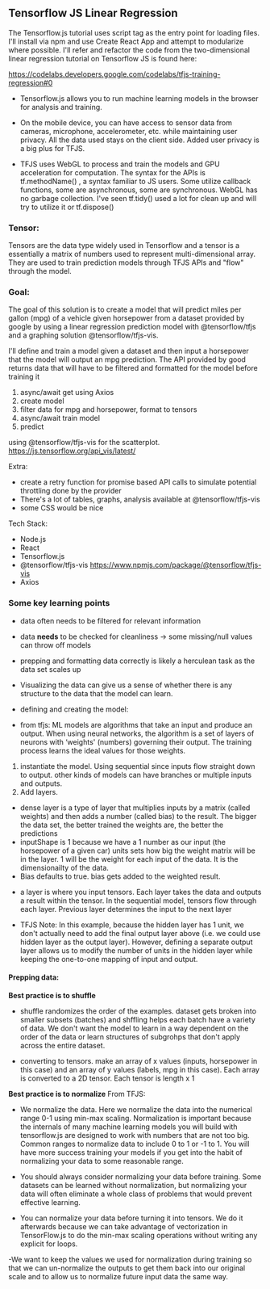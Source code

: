 ## Tensorflow JS Linear Regression

The Tensorflow.js tutorial uses script tag as the entry point for loading files. I'll install via npm and use Create React App and attempt to modularize where possible.
I'll refer and refactor the code from the two-dimensional linear regression tutorial on Tensorflow JS is found here:

https://codelabs.developers.google.com/codelabs/tfjs-training-regression#0

- Tensorflow.js allows you to run machine learning models in the browser for analysis and training.
- On the mobile device, you can have access to sensor data from cameras, microphone, accelerometer, etc. while maintaining user privacy. All the data used stays on the client side. Added user privacy is a big plus for TFJS.

- TFJS uses WebGL to process and train the models and GPU acceleration for computation. The syntax for the APIs is tf.methodName() , a syntax familiar to JS users. Some utilize callback functions, some are asynchronous, some are synchronous. WebGL has no garbage collection. I've seen tf.tidy() used a lot for clean up and will try to utilize it or tf.dispose()

### Tensor:

Tensors are the data type widely used in Tensorflow and a tensor is a essentially a matrix of numbers used to represent multi-dimensional array. They are used to train prediction models through TFJS APIs and "flow" through the model.

### Goal:

The goal of this solution is to create a model that will predict miles per gallon (mpg) of a vehicle given horsepower from a dataset provided by google by using a linear regression prediction model with @tensorflow/tfjs and a graphing solution @tensorflow/tfjs-vis.

I'll define and train a model given a dataset and then input a horsepower that the model will output an mpg prediction. The API provided by good returns data that will have to be filtered and formatted for the model before training it

1. async/await get using Axios
2. create model
3. filter data for mpg and horsepower, format to tensors
4. async/await train model
5. predict

using @tensorflow/tfjs-vis for the scatterplot.
https://js.tensorflow.org/api_vis/latest/

Extra:

- create a retry function for promise based API calls to simulate potential throttling done by the provider
- There's a lot of tables, graphs, analysis available at @tensorflow/tfjs-vis
- some CSS would be nice

Tech Stack:

- Node.js
- React
- Tensorflow.js
- @tensorflow/tfjs-vis https://www.npmjs.com/package/@tensorflow/tfjs-vis
- Axios

### Some key learning points

- data often needs to be filtered for relevant information
- data **needs** to be checked for cleanliness -> some missing/null values can throw off models
- prepping and formatting data correctly is likely a herculean task as the data set scales up

- Visualizing the data can give us a sense of whether there is any structure to the data that the model can learn.

- defining and creating the model:
- from tfjs: ML models are algorithms that take an input and produce an output. When using neural networks, the algorithm is a set of layers of neurons with ‘weights' (numbers) governing their output. The training process learns the ideal values for those weights.

1. instantiate the model. Using sequential since inputs flow straight down to output. other kinds of models can have branches or multiple inputs and outputs.
2. Add layers.

- dense layer is a type of layer that multiplies inputs by a matrix (called weights) and then adds a number (called bias) to the result. The bigger the data set, the better trained the weights are, the better the predictions
- inputShape is 1 because we have a 1 number as our input (the horsepower of a given car) units sets how big the weight matrix will be in the layer. 1 will be the weight for each input of the data. It is the dimensionailty of the data.
- Bias defaults to true. bias gets added to the weighted result.

* a layer is where you input tensors. Each layer takes the data and outputs a result within the tensor. In the sequential model, tensors flow through each layer. Previous layer determines the input to the next layer

* TFJS Note: In this example, because the hidden layer has 1 unit, we don't actually need to add the final output layer above (i.e. we could use hidden layer as the output layer). However, defining a separate output layer allows us to modify the number of units in the hidden layer while keeping the one-to-one mapping of input and output.

#### Prepping data:

**Best practice is to shuffle**

- shuffle randomizes the order of the examples. dataset gets broken into smaller subsets (batches) and shffling helps each batch have a variety of data. We don't want the model to learn in a way dependent on the order of the data or learn structures of subgrohps that don't apply across the entire dataset.

- converting to tensors. make an array of x values (inputs, horsepower in this case) and an array of y values (labels, mpg in this case). Each array is converted to a 2D tensor. Each tensor is length x 1

**Best practice is to normalize**
From TFJS:

- We normalize the data. Here we normalize the data into the numerical range 0-1 using min-max scaling. Normalization is important because the internals of many machine learning models you will build with tensorflow.js are designed to work with numbers that are not too big. Common ranges to normalize data to include 0 to 1 or -1 to 1. You will have more success training your models if you get into the habit of normalizing your data to some reasonable range.

- You should always consider normalizing your data before training. Some datasets can be learned without normalization, but normalizing your data will often eliminate a whole class of problems that would prevent effective learning.

- You can normalize your data before turning it into tensors. We do it afterwards because we can take advantage of vectorization in TensorFlow.js to do the min-max scaling operations without writing any explicit for loops.

-We want to keep the values we used for normalization during training so that we can un-normalize the outputs to get them back into our original scale and to allow us to normalize future input data the same way.

